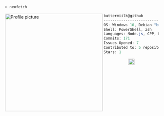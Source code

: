 ```zsh
> neofetch
```

<img align="left" src="https://i.imgur.com/Qq3OJJ0.png" alt="Profile picture" width="320" /> 

```csharp
buttermiilk@github
-------------------------
OS: Windows 10, Debian "bullseye"
Shell: PowerShell, zsh
Languages: Node.js, CPP, Bash
Commits: 171
Issues Opened: 7
Contributed to: 5 repositories
Stars: 1
```
<p align="center">
  <img alt="scheme" src="https://i.imgur.com/T09wbom.jpg" height="20" />
</p>
